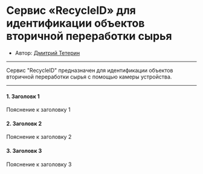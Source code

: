 #  Сервис «RecycleID» для идентификации объектов вторичной переработки сырья

* Автор: [Дмитрий Тетерин](https://github.com/Webmountain)


---
Сервис "RecycleID" предназначен для идентификации объектов вторичной переработки сырья 
с помощью камеры устройства.

---

#### 1. Заголовк 1

Пояснение к заголовку 1

#### 2. Заголовк 2

Пояснение к заголовку 2

#### 3. Заголовк 3

Пояснение к заголовку 3
